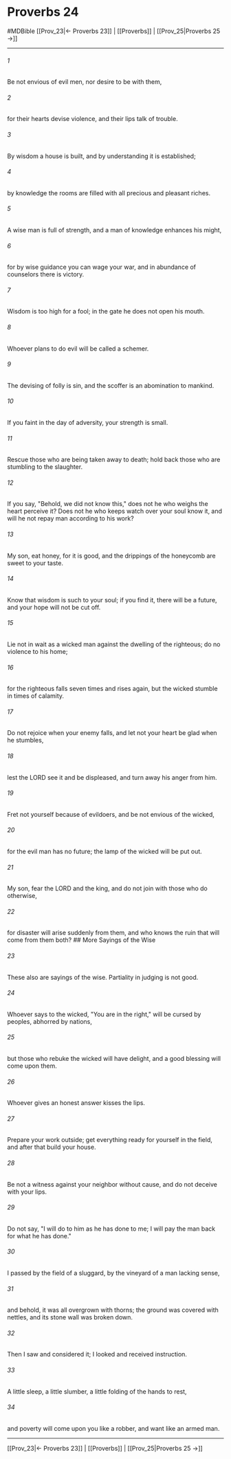 # Proverbs 24
#MDBible
[[Prov_23|← Proverbs 23]] | [[Proverbs]] | [[Prov_25|Proverbs 25 →]]

***

###### 1 
Be not envious of evil men, nor desire to be with them, 

###### 2 
for their hearts devise violence, and their lips talk of trouble. 

###### 3 
By wisdom a house is built, and by understanding it is established; 

###### 4 
by knowledge the rooms are filled with all precious and pleasant riches. 

###### 5 
A wise man is full of strength, and a man of knowledge enhances his might, 

###### 6 
for by wise guidance you can wage your war, and in abundance of counselors there is victory. 

###### 7 
Wisdom is too high for a fool; in the gate he does not open his mouth. 

###### 8 
Whoever plans to do evil will be called a schemer. 

###### 9 
The devising of folly is sin, and the scoffer is an abomination to mankind. 

###### 10 
If you faint in the day of adversity, your strength is small. 

###### 11 
Rescue those who are being taken away to death; hold back those who are stumbling to the slaughter. 

###### 12 
If you say, "Behold, we did not know this," does not he who weighs the heart perceive it? Does not he who keeps watch over your soul know it, and will he not repay man according to his work? 

###### 13 
My son, eat honey, for it is good, and the drippings of the honeycomb are sweet to your taste. 

###### 14 
Know that wisdom is such to your soul; if you find it, there will be a future, and your hope will not be cut off. 

###### 15 
Lie not in wait as a wicked man against the dwelling of the righteous; do no violence to his home; 

###### 16 
for the righteous falls seven times and rises again, but the wicked stumble in times of calamity. 

###### 17 
Do not rejoice when your enemy falls, and let not your heart be glad when he stumbles, 

###### 18 
lest the LORD see it and be displeased, and turn away his anger from him. 

###### 19 
Fret not yourself because of evildoers, and be not envious of the wicked, 

###### 20 
for the evil man has no future; the lamp of the wicked will be put out. 

###### 21 
My son, fear the LORD and the king, and do not join with those who do otherwise, 

###### 22 
for disaster will arise suddenly from them, and who knows the ruin that will come from them both? ## More Sayings of the Wise 

###### 23 
These also are sayings of the wise. Partiality in judging is not good. 

###### 24 
Whoever says to the wicked, "You are in the right," will be cursed by peoples, abhorred by nations, 

###### 25 
but those who rebuke the wicked will have delight, and a good blessing will come upon them. 

###### 26 
Whoever gives an honest answer kisses the lips. 

###### 27 
Prepare your work outside; get everything ready for yourself in the field, and after that build your house. 

###### 28 
Be not a witness against your neighbor without cause, and do not deceive with your lips. 

###### 29 
Do not say, "I will do to him as he has done to me; I will pay the man back for what he has done." 

###### 30 
I passed by the field of a sluggard, by the vineyard of a man lacking sense, 

###### 31 
and behold, it was all overgrown with thorns; the ground was covered with nettles, and its stone wall was broken down. 

###### 32 
Then I saw and considered it; I looked and received instruction. 

###### 33 
A little sleep, a little slumber, a little folding of the hands to rest, 

###### 34 
and poverty will come upon you like a robber, and want like an armed man. 

***

[[Prov_23|← Proverbs 23]] | [[Proverbs]] | [[Prov_25|Proverbs 25 →]]
